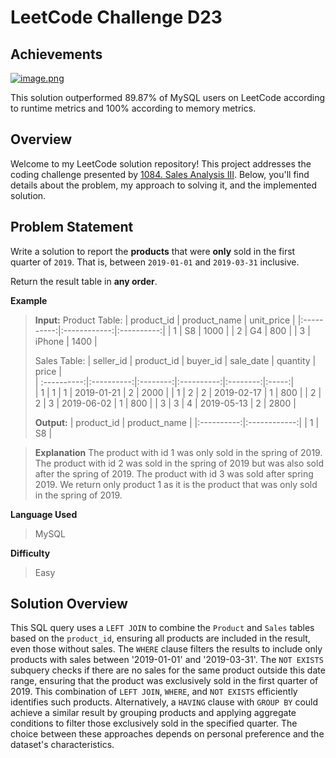 
# LeetCode Challenge D23
## Achievements
[![image.png](https://i.postimg.cc/nLnBcJfN/image.png)](https://postimg.cc/fVgJB1Lv)

This solution outperformed 89.87% of MySQL users on LeetCode according to runtime metrics and 100% according to memory metrics.


## Overview

Welcome to my LeetCode solution repository! This project addresses the coding challenge presented by [1084.  Sales Analysis III](https://leetcode.com/problems/sales-analysis-iii/). Below, you'll find details about the problem, my approach to solving it, and the implemented solution.

## Problem Statement
Write a solution to report the  **products**  that were  **only**  sold in the first quarter of  `2019`. That is, between  `2019-01-01`  and  `2019-03-31`  inclusive.

Return the result table in  **any order**.


**Example**

> **Input:**
> Product Table:
> | product_id | product_name | unit_price |
>|:----------:|:------------:|:----------:|
>|      1     |      S8      |    1000    |
>|      2     |      G4      |     800    |
>|      3     |    iPhone    |    1400    |
>
> Sales Table:
> | seller_id | product_id | buyer_id | sale_date  | quantity | price |    
>| :----------:|:----------:|:--------:|:----------:|:--------:|:-----:|        
>|  1         | 1          | 1        | 2019-01-21 | 2        | 2000  | 
>|  1         | 2          | 2        | 2019-02-17 | 1        | 800   | 
>|  2         | 2          | 3        | 2019-06-02 | 1        | 800   | 
>|  3         | 3          | 4        | 2019-05-13 | 2        | 2800  |
>
> **Output:**
> | product_id | product_name |
>|:----------:|:------------:|
>|      1     |      S8      |

> **Explanation** 
>The product with id 1 was only sold in the spring of 2019.
>The product with id 2 was sold in the spring of 2019 but was also sold after the spring of 2019.
>The product with id 3 was sold after spring 2019.
>We return only product 1 as it is the product that was only sold in the spring of 2019.

**Language Used**
> MySQL

**Difficulty**
> Easy

## Solution Overview

This SQL query uses a `LEFT JOIN` to combine the `Product` and `Sales` tables based on the `product_id`, ensuring all products are included in the result, even those without sales. The `WHERE` clause filters the results to include only products with sales between '2019-01-01' and '2019-03-31'. The `NOT EXISTS` subquery checks if there are no sales for the same product outside this date range, ensuring that the product was exclusively sold in the first quarter of 2019. 
This combination of `LEFT JOIN`, `WHERE`, and `NOT EXISTS` efficiently identifies such products. Alternatively, a `HAVING` clause with `GROUP BY` could achieve a similar result by grouping products and applying aggregate conditions to filter those exclusively sold in the specified quarter. The choice between these approaches depends on personal preference and the dataset's characteristics.
